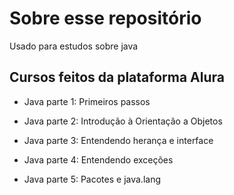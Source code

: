 # Sobre esse repositório

Usado para estudos sobre java

## Cursos feitos da plataforma Alura

- Java parte 1: Primeiros passos

- Java parte 2: Introdução à Orientação a Objetos

- Java parte 3: Entendendo herança e interface

- Java parte 4: Entendendo exceções

- Java parte 5: Pacotes e java.lang

